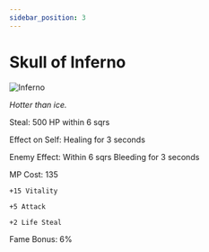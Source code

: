 ```yaml
---
sidebar_position: 3
---
```


# Skull of Inferno

![Inferno](https://vwiki.valorserver.com/api/item/picture/skull%20of%20inferno)

<i>Hotter than ice.</i>

Steal: 500 HP within 6 sqrs

Effect on Self: Healing for 3 seconds

Enemy Effect: Within 6 sqrs Bleeding for 3 seconds

MP Cost: 135

    +15 Vitality
    
    +5 Attack
    
    +2 Life Steal

Fame Bonus: 6%
